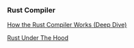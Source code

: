 ### Rust Compiler

[How the Rust Compiler Works (Deep Dive)](https://www.youtube.com/watch?v=Ju7v6vgfEt8)

[Rust Under The Hood](https://www.youtube.com/watch?v=L8caNpK3Shs)


